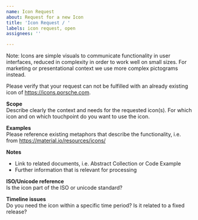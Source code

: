 ```yaml
---
name: Icon Request
about: Request for a new Icon
title: 'Icon Request / '
labels: icon request, open
assignees: ''

---
```


Note: Icons are simple visuals to communicate functionality in user interfaces, reduced in complexity in order to work well on small sizes. For marketing or presentational context we use more complex pictograms instead.

Please verify that your request can not be fulfilled with an already existing icon of https://icons.porsche.com.

**Scope**  
Describe clearly the context and needs for the requested icon(s).
For which icon and on which touchpoint do you want to use the icon.

**Examples**  
Please reference existing metaphors that describe the functionality, i.e. from https://material.io/resources/icons/

**Notes**  
- Link to related documents, i.e. Abstract Collection or Code Example
- Further information that is relevant for processing

**ISO/Unicode reference**  
Is the icon part of the ISO or unicode standard?

**Timeline issues**  
Do you need the icon within a specific time period? Is it related to a fixed release?
